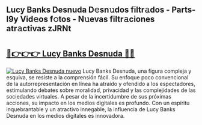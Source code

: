 ## Lucy Banks Desnuda D𝚎sn𝚞dos filtr𝚊dos - Parts-l9y Vid𝚎os f𝚘tos - N𝚞evas filtr𝚊ciones atr𝚊ctivas zJRNt

# <h2><a href="http://mba19cc.tromn.icu/?c=Lucy+Banks+Desnuda">🔗👉👉👉 Lucy Banks Desnuda 🔗🔗</a></h2>

[![Lucy Banks Desnuda nuevo](https://i.imgur.com/pEAQMta.gif)](http://mba19cc.tromn.icu/?c=Lucy+Banks+Desnuda)
Lucy Banks Desnuda, una figura compleja y esquiva, se resiste a la comprensión fácil. Su enfoque poco convencional de la autorrepresentación en línea ha atraído y ofendido a los espectadores, estimulando debates sobre moralidad, privacidad y las complejidades de las sociedades virtuales. A pesar de la incertidumbre de sus próximas acciones, su impacto en los medios digitales es profundo. Con un espíritu inquebrantable y un atractivo innegable, la influencia de Lucy Banks Desnuda en los medios digitales es innovadora.
